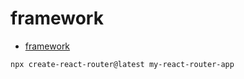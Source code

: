 # framework

- [framework](https://reactrouter.com/start/framework/installation)

```shell
npx create-react-router@latest my-react-router-app
```
